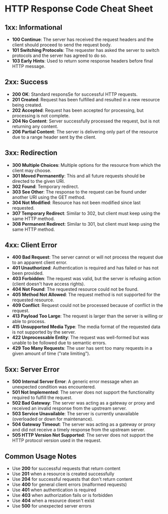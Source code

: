 # HTTP Response Code Cheat Sheet

## 1xx: Informational

- **100 Continue**: The server has received the request headers and the client should proceed to send the request body.
- **101 Switching Protocols**: The requester has asked the server to switch protocols and the server has agreed to do so.
- **103 Early Hints**: Used to return some response headers before final HTTP message.

## 2xx: Success

- **200 OK**: Standard responsSe for successful HTTP requests.
- **201 Created**: Request has been fulfilled and resulted in a new resource being created.
- **202 Accepted**: Request has been accepted for processing, but processing is not complete.
- **204 No Content**: Server successfully processed the request, but is not returning any content.
- **206 Partial Content**: The server is delivering only part of the resource due to a range header sent by the client.

## 3xx: Redirection

- **300 Multiple Choices**: Multiple options for the resource from which the client may choose.
- **301 Moved Permanently**: This and all future requests should be directed to the given URI.
- **302 Found**: Temporary redirect.
- **303 See Other**: The response to the request can be found under another URI using the GET method.
- **304 Not Modified**: Resource has not been modified since last requested.
- **307 Temporary Redirect**: Similar to 302, but client must keep using the same HTTP method.
- **308 Permanent Redirect**: Similar to 301, but client must keep using the same HTTP method.

## 4xx: Client Error

- **400 Bad Request**: The server cannot or will not process the request due to an apparent client error.
- **401 Unauthorized**: Authentication is required and has failed or has not been provided.
- **403 Forbidden**: The request was valid, but the server is refusing action (client doesn't have access rights).
- **404 Not Found**: The requested resource could not be found.
- **405 Method Not Allowed**: The request method is not supported for the requested resource.
- **409 Conflict**: Request could not be processed because of conflict in the request.
- **413 Payload Too Large**: The request is larger than the server is willing or able to process.
- **415 Unsupported Media Type**: The media format of the requested data is not supported by the server.
- **422 Unprocessable Entity**: The request was well-formed but was unable to be followed due to semantic errors.
- **429 Too Many Requests**: The user has sent too many requests in a given amount of time ("rate limiting").

## 5xx: Server Error

- **500 Internal Server Error**: A generic error message when an unexpected condition was encountered.
- **501 Not Implemented**: The server does not support the functionality required to fulfill the request.
- **502 Bad Gateway**: The server was acting as a gateway or proxy and received an invalid response from the upstream server.
- **503 Service Unavailable**: The server is currently unavailable (overloaded or down for maintenance).
- **504 Gateway Timeout**: The server was acting as a gateway or proxy and did not receive a timely response from the upstream server.
- **505 HTTP Version Not Supported**: The server does not support the HTTP protocol version used in the request.

## Common Usage Notes

- Use **200** for successful requests that return content
- Use **201** when a resource is created successfully
- Use **204** for successful requests that don't return content
- Use **400** for general client errors (malformed requests)
- Use **401** when authentication is required
- Use **403** when authorization fails or is forbidden
- Use **404** when a resource doesn't exist
- Use **500** for unexpected server errors